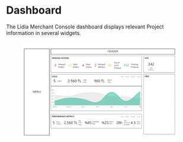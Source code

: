 # Dashboard

The Lidia Merchant Console dashboard displays relevant Project information in several widgets.

<figure><img src="../.gitbook/assets/Dashboard.jpg" alt=""><figcaption></figcaption></figure>
